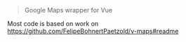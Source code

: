 > Google Maps wrapper for Vue

Most code is based on work on https://github.com/FelipeBohnertPaetzold/v-maps#readme